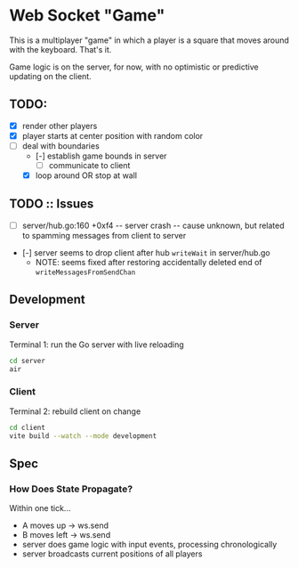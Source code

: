 # Web Socket "Game"

This is a multiplayer "game" in which a player is a square that moves around with the keyboard. That's it.

Game logic is on the server, for now, with no optimistic or predictive updating on the client.

## TODO:

- [x] render other players
- [x] player starts at center position with random color
- [ ] deal with boundaries
    - [-] establish game bounds in server
        - [ ] communicate to client
    - [x] loop around OR stop at wall

## TODO :: Issues

- [ ] server/hub.go:160 +0xf4 -- server crash -- cause unknown, but related to spamming messages from client to server
- [-] server seems to drop client after hub `writeWait` in server/hub.go
    - NOTE: seems fixed after restoring accidentally deleted end of `writeMessagesFromSendChan`

## Development

### Server

Terminal 1: run the Go server with live reloading

```sh
cd server
air
```

### Client

Terminal 2: rebuild client on change

```sh
cd client
vite build --watch --mode development
```

## Spec

### How Does State Propagate?

Within one tick...

- A moves up -> ws.send
- B moves left -> ws.send
- server does game logic with input events, processing chronologically
- server broadcasts current positions of all players
